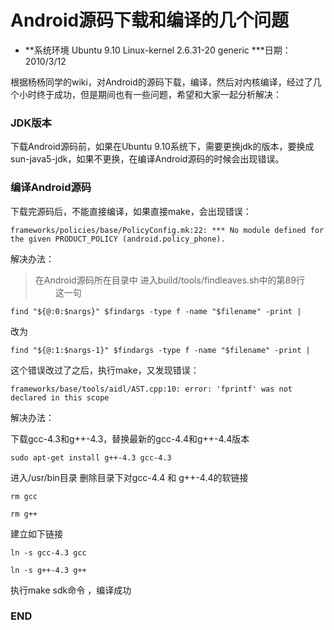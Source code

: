 # Android源码下载和编译的几个问题 #
  * **系统环境 Ubuntu 9.10 Linux-kernel 2.6.31-20 generic
  ***日期：2010/3/12

根据杨杨同学的wiki，对Android的源码下载，编译，然后对内核编译，经过了几个小时终于成功，但是期间也有一些问题，希望和大家一起分析解决：

### JDK版本 ###
下载Android源码前，如果在Ubuntu 9.10系统下，需要更换jdk的版本，要换成sun-java5-jdk，如果不更换，在编译Android源码的时候会出现错误。

### 编译Android源码 ###
下载完源码后，不能直接编译，如果直接make，会出现错误：
```
frameworks/policies/base/PolicyConfig.mk:22: *** No module defined for the given PRODUCT_POLICY (android.policy_phone).  
```
解决办法：

> 在Android源码所在目录中 进入build/tools/findleaves.sh中的第89行
　　
这一句
```
find "${@:0:$nargs}" $findargs -type f -name "$filename" -print |
```
改为
```
find "${@:1:$nargs-1}" $findargs -type f -name "$filename" -print |
```

这个错误改过了之后，执行make，又发现错误：
```
frameworks/base/tools/aidl/AST.cpp:10: error: 'fprintf' was not declared in this scope
```
解决办法：

下载gcc-4.3和g++-4.3，替换最新的gcc-4.4和g++-4.4版本
```
sudo apt-get install g++-4.3 gcc-4.3
```
进入/usr/bin目录
删除目录下对gcc-4.4 和 g++-4.4的软链接
```
rm gcc

rm g++
```
建立如下链接
```
ln -s gcc-4.3 gcc

ln -s g++-4.3 g++
```
执行make sdk命令 ，编译成功

### END ###
